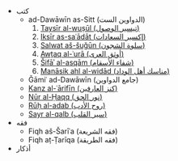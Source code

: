 ﻿- كتب
  - ad-Dawāwīn as-Sitt (الدواوين الست)
    1. [Taysīr al-wuṣūl (تيسير الوصول)](/kutub/Diwan1.md)
    2. [Iksīr as-saʿādāt (إكسير السعادات)](/kutub/Diwan2.md)
    3. [Salwat aš-šuǧūn (سلوة الشجون)](/kutub/Diwan3.md)
    4. [Awṯaq al-ʿurā (أوثق العرى)](/kutub/Diwan4.md)
    5. [Šifāʾ al-asqām (شفاء الأسقام)](/kutub/Diwan5.md)
    6. [Manāsik ahl al-widād (مناسك أهل الوداد)](/kutub/Diwan6.md)
  - Ǧāmiʿ ad-Dawāwīn (جامع الدواوين)
  - [Kanz al-ʿārifīn (كنز العارفين)](/kutub/Kanz.md)
  - [Nūr al-Ḥaqq (نور الحق)](/kutub/Nur.md)
  - [Rūḥ al-adab (روح الأدب)](/kutub/ruhaladab.md)
  - [Sayr al-qalb (سير القلب)](/kutub/Sayr.md)
- فقه
  - Fiqh aš-Šarīʿa (فقه الشريعة)
  - Fiqh aṭ-Ṭarīqa (فقه الطريقة)
- أذكار